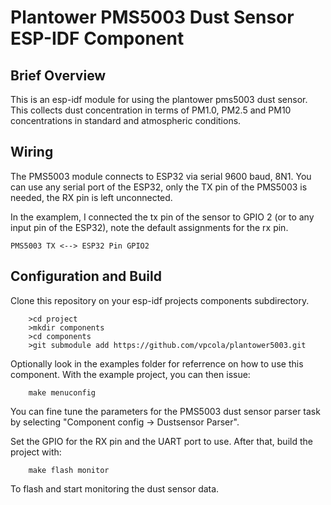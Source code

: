 # Plantower PMS5003 Dust Sensor ESP-IDF Component

## Brief Overview

This is an esp-idf module for using the plantower pms5003 dust sensor. This collects dust concentration in terms of PM1.0, PM2.5 and PM10 concentrations in standard and atmospheric conditions.

## Wiring

The PMS5003 module connects to ESP32 via serial 9600 baud, 8N1. You can use any serial port of the ESP32, only the TX pin of the PMS5003 is needed, the RX pin is left unconnected.

In the examplem, I connected the tx pin of the sensor to GPIO 2 (or to any input pin of the ESP32), note the default assignments for the rx pin.

	PMS5003 TX <--> ESP32 Pin GPIO2


## Configuration and Build

Clone this repository on your esp-idf projects components subdirectory. 
		
		>cd project
		>mkdir components
		>cd components
		>git submodule add https://github.com/vpcola/plantower5003.git

Optionally look in the examples folder for referrence on how to use this component. With the example project, you can then issue:

		make menuconfig

You can fine tune the parameters for the PMS5003 dust sensor parser task by selecting "Component config -> Dustsensor Parser". 

Set the GPIO for the RX pin and the UART port to use. After that, build the project with:

		make flash monitor

To flash and start monitoring the dust sensor data.
